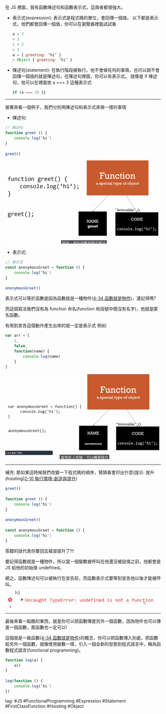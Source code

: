 在 JS 裡面，我有函數陳述句和函數表示式，這兩者都很強大。

* 表示式(expression): 表示式是程式碼的單位，會回傳一個值。
	以下都是表示式，他們都會回傳一個值，你可以在瀏覽器裡面試試看
	```js
	a = 3
    > 3
	1 + 2
    > 3
	a = { greeting: ‘hi’ }
    > Object { greeting: ‘hi’ }
	```
* 陳述句(statement): 在執行階段被執行，他不會做任何的事情，也可以說不會回傳一個值的就是陳述句，在陳述句裡面，你可以有表示式。
    就像是 if 陳述句，他可以在裡面放 a === 3 這種表示式
    ```js
    if (a === 3) {}
	```

---
接著來看一個例子，我們分別用陳述句和表示式來做一樣的事情
- 陳述句:
```js
// 陳述句
function greet () {
	console.log(‘hi')
}

greet()
```    
![](./photo/Pasted%20image%2020221031224756.png)

- 表示式:
```js
// 表示式
const anonymousGreet = function () {
	console.log(‘hi')
}

anonymousGreet()
```
表示式可以等於函數是因為函數就是一種物件([4-34 函數就是物件](4-34%20函數就是物件.md))，還記得嗎?

而這個寫法我們沒有為 function 命名(function 和括號中間沒有名字)，他就是匿名函數。

有用到宣告這個動作產生出來的就一定是表示式
例如:
```js
var arr = [
	1,
	false,
	function(name) {
		console.log(name)
	}
]
```    
![](./photo/Pasted%20image%2020221031225132.png)

---
補充: 那如果這時候我們改變一下程式碼的順序，猜猜看會印出什麼(提示: 提升(hoisting)[2-10 執行環境-創造與提升](2-10%20執行環境-創造與提升.md))
```js
greet()

function greet () {
	console.log(‘hi')
}

anonymousGreet()

const anonymousGreet = function () {
	console.log(‘hi')
}
```
答錯的話代表你要回去複習提升了!!!

要記得函數就是一種物件，所以當一個變數被呼叫在他還沒被設值之前，他都會是 JS 給他的初始值 undefined。

總之，函數陳述句可以被執行在宣告前，而函數表示式要等到宣告他以後才能被呼叫。    
![](./photo/Pasted%20image%2020221031225358.png)

---
最後來看一點酷的東西，就是你可以把函數傳進另外一個函數，因為物件也可以傳進一個函數，那函數也一定可以!

這個就是一級函數([4-34 函數就是物件](4-34%20函數就是物件.md))的概念，你可以把函數傳入別處，把函數給另外一個函數，就像使用變數一樣，引入一個全新的型態到程式語言中，稱為函數程式語言(functional programming)。
```js
function log(a) {
	a()
}

log(function () {
	console.log(‘hi')
})
```

tag: #JS #FunctionalProgramming #Expression #Statement #FirstClassFunction #Hoisting #Object 